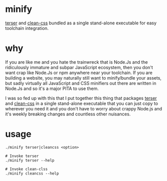 # minify
[terser](https://github.com/terser/terser) and [clean-css](https://github.com/clean-css/clean-css) bundled as a single stand-alone executable for easy toolchain integration.

# why
If you are like me and you hate the trainwreck that is Node.Js and the ridiculously immature and subpar JavaScript ecosystem, then you don't want crap like Node.Js or npm anywhere near your toolchain. If you are building a website, you may naturally still want to minify/bundle your assets, but sadly virtually all JavaScript and CSS minifiers out there are written in Node.Js and so it's a major PITA to use them.

I was so fed up with this that I put together this thing that packages [terser](https://github.com/terser/terser) and [clean-css](https://github.com/clean-css/clean-css) in a single stand-alone executable that you can just copy to wherever you need it and you don't have to worry about crappy Node.js and it's weekly breaking changes and countless other nuisances.

# usage
    ./minify terser|cleancss <option>
     
    # Invoke terser
    ./minify terser --help
  
    # Invoke clean-clss
    ./minify cleancss --help
